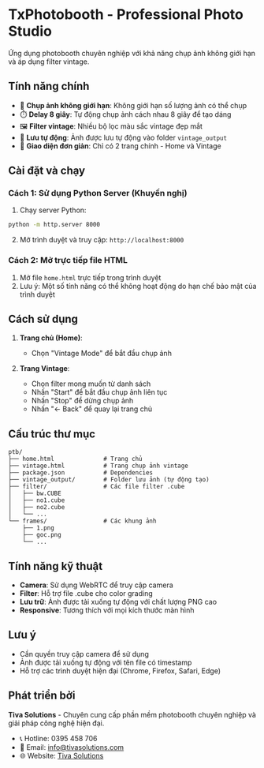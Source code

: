 # TxPhotobooth - Professional Photo Studio

Ứng dụng photobooth chuyên nghiệp với khả năng chụp ảnh không giới hạn và áp dụng filter vintage.

## Tính năng chính

- 🎨 **Chụp ảnh không giới hạn**: Không giới hạn số lượng ảnh có thể chụp
- ⏱️ **Delay 8 giây**: Tự động chụp ảnh cách nhau 8 giây để tạo dáng
- 🖼️ **Filter vintage**: Nhiều bộ lọc màu sắc vintage đẹp mắt
- 💾 **Lưu tự động**: Ảnh được lưu tự động vào folder `vintage_output`
- 🎯 **Giao diện đơn giản**: Chỉ có 2 trang chính - Home và Vintage

## Cài đặt và chạy

### Cách 1: Sử dụng Python Server (Khuyến nghị)

1. Chạy server Python:
```bash
python -m http.server 8000
```

2. Mở trình duyệt và truy cập: `http://localhost:8000`

### Cách 2: Mở trực tiếp file HTML

1. Mở file `home.html` trực tiếp trong trình duyệt
2. Lưu ý: Một số tính năng có thể không hoạt động do hạn chế bảo mật của trình duyệt

## Cách sử dụng

1. **Trang chủ (Home)**: 
   - Chọn "Vintage Mode" để bắt đầu chụp ảnh

2. **Trang Vintage**:
   - Chọn filter mong muốn từ danh sách
   - Nhấn "Start" để bắt đầu chụp ảnh liên tục
   - Nhấn "Stop" để dừng chụp ảnh
   - Nhấn "← Back" để quay lại trang chủ

## Cấu trúc thư mục

```
ptb/
├── home.html              # Trang chủ
├── vintage.html           # Trang chụp ảnh vintage
├── package.json           # Dependencies
├── vintage_output/        # Folder lưu ảnh (tự động tạo)
├── filter/                # Các file filter .cube
│   ├── bw.CUBE
│   ├── no1.cube
│   ├── no2.cube
│   └── ...
└── frames/                # Các khung ảnh
    ├── 1.png
    ├── goc.png
    └── ...
```

## Tính năng kỹ thuật

- **Camera**: Sử dụng WebRTC để truy cập camera
- **Filter**: Hỗ trợ file .cube cho color grading
- **Lưu trữ**: Ảnh được tải xuống tự động với chất lượng PNG cao
- **Responsive**: Tương thích với mọi kích thước màn hình

## Lưu ý

- Cần quyền truy cập camera để sử dụng
- Ảnh được tải xuống tự động với tên file có timestamp
- Hỗ trợ các trình duyệt hiện đại (Chrome, Firefox, Safari, Edge)

## Phát triển bởi

**Tiva Solutions** - Chuyên cung cấp phần mềm photobooth chuyên nghiệp và giải pháp công nghệ hiện đại.

- 📞 Hotline: 0395 458 706
- 📧 Email: info@tivasolutions.com
- 🌐 Website: [Tiva Solutions](https://tivasolutions.com)
